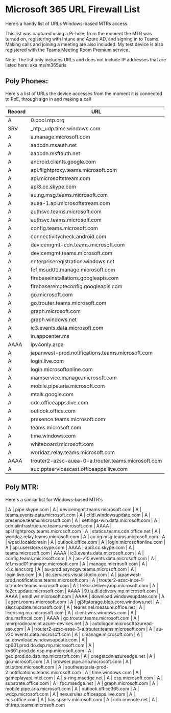 # Microsoft 365 URL Firewall List

Here’s a handy list of URLs Windows-based MTRs access.

This list was captured using a Pi-hole, from the moment the MTR was turned on, registering with Intune and Azure AD, and signing in to Teams. Making calls and joining a meeting are also included. My test device is also registered with the Teams Meeting Room Premium service.

Note: The list only includes URLs and does not include IP addresses that are listed here: aka.ms/m365urls

## Poly Phones:

Here's a list of URLs the device accesses from the moment it is connected to PoE, through sign in and making a call


| Record    | URL         |
|:------|-------------|
|     A |	0.pool.ntp.org |
|     SRV |	_ntp._udp.time.windows.com |
|     A |	a.manage.microsoft.com |
|     A |	aadcdn.msauth.net |
|     A |	aadcdn.msftauth.net |
|     A |	android.clients.google.com |
|     A |	api.flightproxy.teams.microsoft.com |
|     A |	api.microsoftstream.com |
|     A |	api3.cc.skype.com |
|     A |	au.ng.msg.teams.microsoft.com |
|     A |	auea-1.api.microsoftstream.com |
|     A |	authsvc.teams.microsoft.com |
|     A |	authsvc.teams.microsoft.com |
|     A |	config.teams.microsoft.com |
|     A |	connectivitycheck.android.com |
|     A |	devicemgmt-cdn.teams.microsoft.com |
|     A |	devicemgmt.teams.microsoft.com |
|     A |	enterpriseregistration.windows.net |
|     A |	fef.msud01.manage.microsoft.com |
|     A |	firebaseinstallations.googleapis.com |
|     A |	firebaseremoteconfig.googleapis.com |
|     A |	go.microsoft.com | 
|     A |	go.trouter.teams.microsoft.com |
|     A |	graph.microsoft.com |
|     A |	graph.windows.net |
|     A |	ic3.events.data.microsoft.com |
|     A |	in.appcenter.ms |
|     AAAA |	ipv4only.arpa |
|     A |	japanwest-prod.notifications.teams.microsoft.com |
|     A |	login.live.com |
|     A |	login.microsoftonline.com |
|     A |	mamservice.manage.microsoft.com |
|     A |	mobile.pipe.aria.microsoft.com |
|     A |	mtalk.google.com |
|     A |	odc.officeapps.live.com |
|     A |	outlook.office.com |
|     A |	presence.teams.microsoft.com |
|     A |	teams.microsoft.com |
|     A |	time.windows.com |
|     A |	whiteboard.microsoft.com |
|     A |	worldaz.relay.teams.microsoft.com |
|     AAAA |	trouter2-azsc-auea-0-a.trouter.teams.microsoft.com |
|     A |	auc.pptservicescast.officeapps.live.com |


## Poly MTR:

Here's a similar list for Windows-based MTR's

|     A | pipe.skype.com
|     A | devicemgmt.teams.microsoft.com
|     A | teams.events.data.microsoft.com
|     A | ctldl.windowsupdate.com
|     A | presence.teams.microsoft.com
|     A | settings-win.data.microsoft.com
|     A | cdn.aiinfrastructure.teams.microsoft.com
|     AAAA | api.flightproxy.teams.microsoft.com
|     A | statics.teams.cdn.office.net
|     A | worldaz.relay.teams.microsoft.com
|     A | au.ng.msg.teams.microsoft.com
|     A | wpad.localdomain
|     A | outlook.office.com
|     A | login.microsoftonline.com
|     A | api.userstore.skype.com
|     AAAA | api3.cc.skype.com
|     A | teams.microsoft.com
|     AAAA | ic3.events.data.microsoft.com
|     A | config.teams.microsoft.com
|     A | au-v10.events.data.microsoft.com
|     A | fef.msud01.manage.microsoft.com
|     A | manage.microsoft.com
|     A | x1.c.lencr.org
|     A | au-prod.asyncgw.teams.microsoft.com
|     A | login.live.com
|     A | dc.services.visualstudio.com
|     A | japanwest-prod.notifications.teams.microsoft.com
|     A | trouter2-azsc-ince-1-b.trouter.teams.microsoft.com
|     A | fe3cr.delivery.mp.microsoft.com
|     A | fe2cr.update.microsoft.com
|     AAAA | 9.tlu.dl.delivery.mp.microsoft.com
|     AAAA | emdl.ws.microsoft.com
|     AAAA | download.windowsupdate.com
|     A | agent.rooms.microsoft.com
|     A | gj3ftstorage.blob.core.windows.net
|     A | slscr.update.microsoft.com
|     A | teams.nel.measure.office.net
|     A | licensing.mp.microsoft.com
|     A | client.wns.windows.com
|     A | dns.msftncsi.com
|     AAAA | go.trouter.teams.microsoft.com
|     A | mmrprodnoamiot.azure-devices.net
|     A | autologon.microsoftazuread-sso.com
|     A | trouter2-azsc-asse-3-a.trouter.teams.microsoft.com
|     A | au-v20.events.data.microsoft.com
|     A | r.manage.microsoft.com
|     A | au.download.windowsupdate.com
|     A | cp601.prod.do.dsp.mp.microsoft.com
|     A | kv601.prod.do.dsp.mp.microsoft.com
|     A | geo.prod.do.dsp.mp.microsoft.com
|     A | onegetcdn.azureedge.net
|     A | go.microsoft.com
|     A | browser.pipe.aria.microsoft.com
|     A | pti.store.microsoft.com
|     A | southeastasia-prod-2.notifications.teams.microsoft.com
|     A | time.windows.com
|     A | gameplayapi.intel.com
|     A | s-ring.msedge.net
|     A | csp.microsoft.com
|     A | substrate.office.com
|     A | fpc.msedge.net
|     A | graph.microsoft.com
|     A | mobile.pipe.aria.microsoft.com
|     A | outlook.office365.com
|     A | wdcp.microsoft.com
|     A | nexusrules.officeapps.live.com
|     A | ecs.office.com
|     A | has.spserv.microsoft.com
|     A | cdn.onenote.net
|     A | df.trap.teams.microsoft.com
